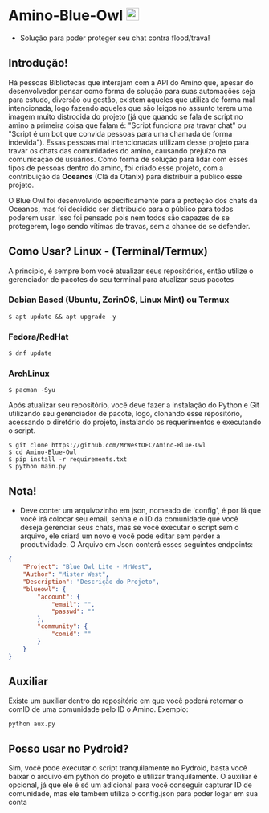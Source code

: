 # Amino-Blue-Owl  <img width="25" src="https://upload.wikimedia.org/wikipedia/commons/1/1f/Amino_icon.jpg">
- Solução para poder proteger seu chat contra flood/trava!

<div>

## Introdução!
Há pessoas Bibliotecas que interajam com a API do Amino que, apesar do desenvolvedor pensar como forma de solução para suas automações seja para estudo, diversão ou gestão, existem aqueles que utiliza de forma mal intencionada, logo fazendo aqueles que são leigos no assunto terem uma imagem muito distrocida do projeto (já que quando se fala de script no amino a primeira coisa que falam é: "Script funciona pra travar chat" ou "Script é um bot que convida pessoas para uma chamada de forma indevida"). Essas pessoas mal intencionadas utilizam desse projeto para travar os chats das comunidades do amino, causando prejuízo na comunicação de usuários. Como forma de solução para lidar com esses tipos de pessoas dentro do amino, foi criado esse projeto, com a contribuição da <strong>Oceanos</strong> (Clâ da Otanix) para distribuir a publico esse projeto.

O Blue Owl foi desenvolvido especificamente para a proteção dos chats da Oceanos, mas foi decidido ser distribuido para o público para todos poderem usar. Isso foi pensado pois nem todos são capazes de se protegerem, logo sendo vítimas de travas, sem a chance de se defender.
 
## Como Usar? Linux - (Terminal/Termux)
A principio, é sempre bom você atualizar seus repositórios, então utilize o gerenciador de pacotes do seu terminal para atualizar seus pacotes

### Debian Based (Ubuntu, ZorinOS, Linux Mint) ou Termux
```
$ apt update && apt upgrade -y
```
### Fedora/RedHat
```
$ dnf update
```
### ArchLinux
```
$ pacman -Syu
```

Após atualizar seu repositório, você deve fazer a instalação do Python e Git utilizando seu gerenciador de pacote, logo, clonando esse repositório, acessando o diretório do projeto, instalando os requerimentos e executando o script.
```
$ git clone https://github.com/MrWestOFC/Amino-Blue-Owl
$ cd Amino-Blue-Owl
$ pip install -r requirements.txt
$ python main.py
```

## Nota!
- Deve conter um arquivozinho em json, nomeado de 'config', é por lá que você irá colocar seu email, senha e o ID da comunidade que você deseja gerenciar seus chats, mas se você executar o script sem o arquivo, ele criará um novo e você pode editar sem perder a produtividade. O Arquivo em Json conterá esses seguintes endpoints:
```json
{
    "Project": "Blue Owl Lite - MrWest",
    "Author": "Mister West",
    "Description": "Descrição do Projeto",
    "blueowl": {
        "account": {
            "email": "",
            "passwd": ""
        },
        "community": {
            "comid": ""
        }
    }
}
```
 
## Auxiliar
Existe um auxiliar dentro do repositório em que você poderá retornar o comID de uma comunidade pelo ID o Amino. Exemplo:
```
python aux.py
```
## Posso usar no Pydroid?
Sim, você pode executar o script tranquilamente no Pydroid, basta você baixar o arquivo em python do projeto e utilizar tranquilamente. O auxiliar é opcional, já que ele é só um adicional para você conseguir capturar ID de comunidade, mas ele também utiliza o config.json para poder logar em sua conta
<div/>
  
